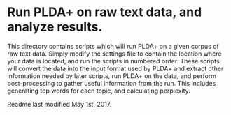 # Run PLDA+ on raw text data, and analyze results.

This directory contains scripts which will run PLDA+ on a given corpus of raw text data. Simply modify the settings file to contain the location where your data is located, and run the scripts in numbered order. These scripts will convert the data into the input format used by PLDA+ and extract other information needed by later scripts, run PLDA+ on the data, and perform post-processing to gather useful information from the run. This includes generating top words for each topic, and calculating perplexity.

Readme last modified May 1st, 2017.
